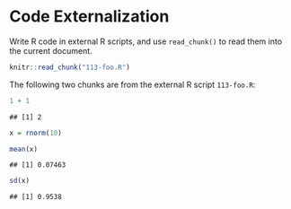 # Code Externalization

Write R code in external R scripts, and use `read_chunk()` to read them into the current document.


``` r
knitr::read_chunk("113-foo.R")
```

The following two chunks are from the external R script `113-foo.R`:


``` r
1 + 1
```

```
## [1] 2
```

``` r
x = rnorm(10)
```

``` r
mean(x)
```

```
## [1] 0.07463
```

``` r
sd(x)
```

```
## [1] 0.9538
```
